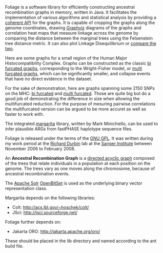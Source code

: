 Foliage is a software library for efficiently constructing ancestral recombination graphs in memory, written in Java.
It facilitates the implementation of various algorithms and statistical analysis by providing a [coherent API](http://moonwatcher.github.com/Foliage/) for the graphs.
It is capable of cropping the graphs along the genome coordinates, drawing [Graphviz](http://www.graphviz.org) diagrams of the graphs 
and correlation heat maps that measure linkage across the genome by comparing the distance between the marginal trees using the Felsenstein tree distance metric.
It can also plot Linkage Disequilibrium or [compare the two](http://moonwatcher.github.com/Foliage/0_TTCP_LD_A1B8.png). 

Here are some graphs for a small region of the Human Major Histocompatibility Complex. Graphs can be constructed as the classic [bi furcated graphs](http://moonwatcher.github.com/Foliage/6_A3B7.3.1300_1340_2.png), corresponding to the Wright-Fisher model, 
or [multi furcated graphs](http://moonwatcher.github.com/Foliage/8_A3B7.3.1300_1340_2.mf.png), which can be significantly smaller, and collapse events that have no direct evidence in the dataset.

For the sake of demonstration, here are graphs spanning some 2150 SNPs on the MHC: [bi furcated](http://moonwatcher.github.com/Foliage/HLA.pdf) and [multi furcated](http://moonwatcher.github.com/Foliage/HLA_mf.pdf).
Those are quite big but do a good job of demonstrating the difference in size when allowing the multifurcated reduction.
For the purpose of mesuring pairwise correlations the multifurcated version can be argued to be more accuret as well as faster to work with.

 
The integrated [margarita](http://www.sanger.ac.uk/Software/analysis/margarita) library, written by Mark Minichiello, 
can be used to infer plausible ARGs from fastPHASE haplotype sequence files.

Foliage is released under the terms of the [GNU GPL](http://www.gnu.org/licenses/old-licenses/gpl-2.0.html).
It was written during my work period at the [Richard Durbin](http://www.sanger.ac.uk/Teams/faculty/durbin) lab 
at the [Sanger Institute](http://www.sanger.ac.uk) between November 2006 to February 2008.

An __Ancestral Recombination Graph__ is a [directed acyclic graph](http://en.wikipedia.org/wiki/Directed_acyclic_graph)
composed of the trees that relate individuals in a population at each position on the genome.
The trees vary as one moves along the chromosome, because of ancestral recombination events.



The [Apache Solr](http://lucene.apache.org/solr/) [OpenBitSet](http://lucene.apache.org/java/2_4_0/api/org/apache/lucene/util/OpenBitSet.html) 
is used as the underlying binary vector representation class.

Margarita depends on the following libraries:

 * Colt: http://acs.lbl.gov/~hoschek/colt/
 * JSci: http://jsci.sourceforge.net/

Foliage further depends on:

 * Jakarta ORO: http://jakarta.apache.org/oro/

These should be placed in the lib directory and named according to the ant build file.
